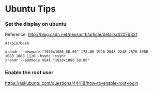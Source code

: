 # Ubuntu Tips

### Set the display on ubuntu

Reference: http://blog.csdn.net/neosmith/article/details/42076331

```shell
#!/bin/bash  
  
xrandr --newmode "1920x1080_60.00" 173.00 1920 2048 2248 2576 1080 1083 1088 1120 -hsync +vsync  
xrandr --addmode VGA1 "1920x1080_60.00"  
```

### Enable the root user

https://askubuntu.com/questions/44418/how-to-enable-root-login